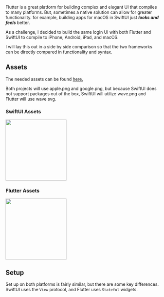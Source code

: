 Flutter is a great platform for building complex and elegant UI that compiles to many platforms. But, sometimes a native solution can allow for greater functionality. for example, building apps for macOS in SwiftUI just ***looks and feels*** better. 

As a challenge, I decided to build the same login UI with both Flutter and SwiftUI to compile to iPhone, Android, iPad, and macOS.

I will lay this out in a side by side comparison so that the two frameworks can be directly compared in functionality and syntax.

## Assets

The needed assets can be found [here.](https://github.com/jake-landersweb/jake_code/tree/main/multiplatform/login_ui/assets)

Both projects will use apple.png and google.png, but because SwiftUI does not support packages out of the box, SwiftUI will utilize wave.png and Flutter will use wave svg.

### SwiftUI Assets

<img src="https://jakelanders.com/media/images/swiftui_assets_loginui.png" height="200px">

### Flutter Assets

<img src="https://jakelanders.com/media/images/flutter_assets_loginui_71dPCQR.png" height="200px">


## Setup

Set up on both platforms is fairly similar, but there are some key differences. SwiftUI uses the <code>View</code> protocol, and Flutter uses <code>Stateful</code> widgets.

